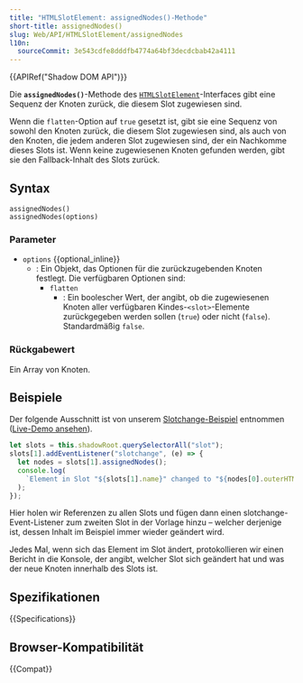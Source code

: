 ```yaml
---
title: "HTMLSlotElement: assignedNodes()-Methode"
short-title: assignedNodes()
slug: Web/API/HTMLSlotElement/assignedNodes
l10n:
  sourceCommit: 3e543cdfe8dddfb4774a64bf3decdcbab42a4111
---
```


{{APIRef("Shadow DOM API")}}

Die **`assignedNodes()`**-Methode des [`HTMLSlotElement`](/de/docs/Web/API/HTMLSlotElement)-Interfaces gibt eine Sequenz der Knoten zurück, die diesem Slot zugewiesen sind.

Wenn die `flatten`-Option auf `true` gesetzt ist, gibt sie eine Sequenz von sowohl den Knoten zurück, die diesem Slot zugewiesen sind, als auch von den Knoten, die jedem anderen Slot zugewiesen sind, der ein Nachkomme dieses Slots ist. Wenn keine zugewiesenen Knoten gefunden werden, gibt sie den Fallback-Inhalt des Slots zurück.

## Syntax

```js-nolint
assignedNodes()
assignedNodes(options)
```

### Parameter

- `options` {{optional_inline}}
  - : Ein Objekt, das Optionen für die zurückzugebenden Knoten festlegt. Die verfügbaren Optionen sind:
    - `flatten`
      - : Ein boolescher Wert, der angibt, ob die zugewiesenen Knoten aller verfügbaren Kindes-`<slot>`-Elemente zurückgegeben werden sollen (`true`) oder nicht (`false`). Standardmäßig `false`.

### Rückgabewert

Ein Array von Knoten.

## Beispiele

Der folgende Ausschnitt ist von unserem [Slotchange-Beispiel](https://github.com/mdn/web-components-examples/tree/main/slotchange) entnommen ([Live-Demo ansehen](https://mdn.github.io/web-components-examples/slotchange/)).

```js
let slots = this.shadowRoot.querySelectorAll("slot");
slots[1].addEventListener("slotchange", (e) => {
  let nodes = slots[1].assignedNodes();
  console.log(
    `Element in Slot "${slots[1].name}" changed to "${nodes[0].outerHTML}".`,
  );
});
```

Hier holen wir Referenzen zu allen Slots und fügen dann einen slotchange-Event-Listener zum zweiten Slot in der Vorlage hinzu – welcher derjenige ist, dessen Inhalt im Beispiel immer wieder geändert wird.

Jedes Mal, wenn sich das Element im Slot ändert, protokollieren wir einen Bericht in die Konsole, der angibt, welcher Slot sich geändert hat und was der neue Knoten innerhalb des Slots ist.

## Spezifikationen

{{Specifications}}

## Browser-Kompatibilität

{{Compat}}
